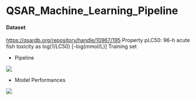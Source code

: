 # QSAR_Machine_Learning_Pipeline


#### Dataset
https://qsardb.org/repository/handle/10967/195
Property pLC50: 96-h acute fish toxicity as log(1/LC50) [-log(mmol/L)]
Training set


- Pipeline
<img src="https://github.com/mhlee216/QSAR_Machine_Learning_Pipeline/blob/main/pipeline.png">

- Model Performances
<img src="https://github.com/mhlee216/QSAR_Machine_Learning_Pipeline/blob/main/results.png">

